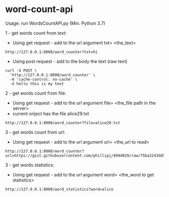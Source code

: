 # word-count-api
Usage:
run WordsCountAPI.py (Min. Python 3.7)

1 - get words count from text:
- Using get request - add to the url argument txt= <the_text>
```
http://127.0.0.1:8000/word_counter?txt=hi
```
- Using post request - add to the body the text (raw text)
```
curl -X POST \
  'http://127.0.0.1:8000/word_counter' \
  -H 'cache-control: no-cache' \
  -d hello this is my text
```
2 - get words count from file:
- Using get request - add to the url argument file= <the_file path in the server>
- current oriject has the file alice29.txt
```
http://127.0.0.1:8000/word_counter?file=alice29.txt
```
3 - get words count from url:
- Using get request - add to the url argument url= <the_url to read>
```
http://127.0.0.1:8000/word_counter?url=https://gist.githubusercontent.com/phillipj/4944029/raw/75ba2243dd5ec2875f629bf5d79f6c1e4b5a8b46/alice_in_wonderland.txt
```

3 - get words statistics:
- Using get request - add to the url argument word= <the_word to get statistics>
```
http://127.0.0.1:8000/word_statistics?word=alice
```
